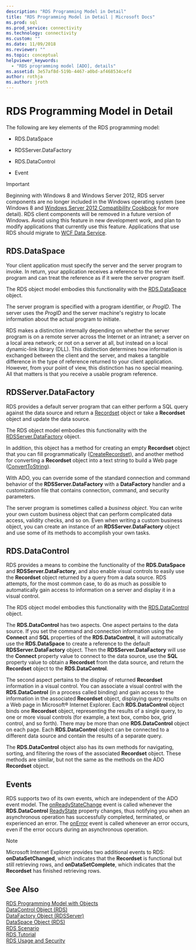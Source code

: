 ```yaml
---
description: "RDS Programming Model in Detail"
title: "RDS Programming Model in Detail | Microsoft Docs"
ms.prod: sql
ms.prod_service: connectivity
ms.technology: connectivity
ms.custom: ""
ms.date: 11/09/2018
ms.reviewer: ""
ms.topic: conceptual
helpviewer_keywords: 
  - "RDS programming model [ADO], details"
ms.assetid: 3e57af8d-519b-4467-a0bd-af468534cefd
author: rothja
ms.author: jroth
---
```

# RDS Programming Model in Detail
The following are key elements of the RDS programming model:  
  
-   RDS.DataSpace  
  
-   RDSServer.DataFactory  
  
-   RDS.DataControl  
  
-   Event  
  
> [!IMPORTANT]
>  Beginning with Windows 8 and Windows Server 2012, RDS server components are no longer included in the Windows operating system (see Windows 8 and [Windows Server 2012 Compatibility Cookbook](https://www.microsoft.com/download/details.aspx?id=27416) for more detail). RDS client components will be removed in a future version of Windows. Avoid using this feature in new development work, and plan to modify applications that currently use this feature. Applications that use RDS should migrate to [WCF Data Service](https://go.microsoft.com/fwlink/?LinkId=199565).  
  
## RDS.DataSpace  
 Your client application must specify the server and the server program to invoke. In return, your application receives a reference to the server program and can treat the reference as if it were the server program itself.  
  
 The RDS object model embodies this functionality with the [RDS.DataSpace](../../../ado/reference/rds-api/dataspace-object-rds.md) object.  
  
 The server program is specified with a program identifier, or *ProgID*. The server uses the *ProgID* and the server machine's registry to locate information about the actual program to initiate.  
  
 RDS makes a distinction internally depending on whether the server program is on a remote server across the Internet or an intranet; a server on a local area network; or not on a server at all, but instead on a local dynamic-link library (DLL). This distinction determines how information is exchanged between the client and the server, and makes a tangible difference in the type of reference returned to your client application. However, from your point of view, this distinction has no special meaning. All that matters is that you receive a usable program reference.  
  
## RDSServer.DataFactory  
 RDS provides a default server program that can either perform a SQL query against the data source and return a [Recordset](../../../ado/reference/ado-api/recordset-object-ado.md) object or take a **Recordset** object and update the data source.  
  
 The RDS object model embodies this functionality with the [RDSServer.DataFactory](../../../ado/reference/rds-api/datafactory-object-rdsserver.md) object.  
  
 In addition, this object has a method for creating an empty **Recordset** object that you can fill programmatically ([CreateRecordset](../../../ado/reference/rds-api/createrecordset-method-rds.md)), and another method for converting a **Recordset** object into a text string to build a Web page ([ConvertToString](../../../ado/reference/rds-api/converttostring-method-rds.md)).  
  
 With ADO, you can override some of the standard connection and command behavior of the **RDSServer.DataFactory** with a **DataFactory** handler and a customization file that contains connection, command, and security parameters.  
  
 The server program is sometimes called a *business object*. You can write your own custom business object that can perform complicated data access, validity checks, and so on. Even when writing a custom business object, you can create an instance of an **RDSServer.DataFactory** object and use some of its methods to accomplish your own tasks.  
  
## RDS.DataControl  
 RDS provides a means to combine the functionality of the **RDS.DataSpace** and **RDSServer.DataFactory**, and also enable visual controls to easily use the **Recordset** object returned by a query from a data source. RDS attempts, for the most common case, to do as much as possible to automatically gain access to information on a server and display it in a visual control.  
  
 The RDS object model embodies this functionality with the [RDS.DataControl](../../../ado/reference/rds-api/datacontrol-object-rds.md) object.  
  
 The **RDS.DataControl** has two aspects. One aspect pertains to the data source. If you set the command and connection information using the **Connect** and **SQL** properties of the **RDS.DataControl**, it will automatically use the **RDS.DataSpace** to create a reference to the default **RDSServer.DataFactory** object. Then the **RDSServer.DataFactory** will use the **Connect** property value to connect to the data source, use the **SQL** property value to obtain a **Recordset** from the data source, and return the **Recordset** object to the **RDS.DataControl**.  
  
 The second aspect pertains to the display of returned **Recordset** information in a visual control. You can associate a visual control with the **RDS.DataControl** (in a process called binding) and gain access to the information in the associated **Recordset** object, displaying query results on a Web page in Microsoft® Internet Explorer. Each **RDS.DataControl** object binds one **Recordset** object, representing the results of a single query, to one or more visual controls (for example, a text box, combo box, grid control, and so forth). There may be more than one **RDS.DataControl** object on each page. Each **RDS.DataControl** object can be connected to a different data source and contain the results of a separate query.  
  
 The **RDS.DataControl** object also has its own methods for navigating, sorting, and filtering the rows of the associated **Recordset** object. These methods are similar, but not the same as the methods on the ADO **Recordset** object.  
  
## Events  
 RDS supports two of its own events, which are independent of the ADO event model. The [onReadyStateChange](../../../ado/reference/rds-api/onreadystatechange-event-rds.md) event is called whenever the **RDS.DataControl** [ReadyState](../../../ado/reference/rds-api/readystate-property-rds.md) property changes, thus notifying you when an asynchronous operation has successfully completed, terminated, or experienced an error. The [onError](../../../ado/reference/rds-api/onerror-event-rds.md) event is called whenever an error occurs, even if the error occurs during an asynchronous operation.  
  
> [!NOTE]
>  Microsoft Internet Explorer provides two additional events to RDS: **onDataSetChanged**, which indicates that the **Recordset** is functional but still retrieving rows, and **onDataSetComplete**, which indicates that the **Recordset** has finished retrieving rows.  
  
## See Also  
 [RDS Programming Model with Objects](../../../ado/guide/remote-data-service/rds-programming-model-with-objects.md)   
 [DataControl Object (RDS)](../../../ado/reference/rds-api/datacontrol-object-rds.md)   
 [DataFactory Object (RDSServer)](../../../ado/reference/rds-api/datafactory-object-rdsserver.md)   
 [DataSpace Object (RDS)](../../../ado/reference/rds-api/dataspace-object-rds.md)   
 [RDS Scenario](../../../ado/guide/remote-data-service/rds-scenario.md)   
 [RDS Tutorial](../../../ado/guide/remote-data-service/rds-tutorial.md)   
 [RDS Usage and Security](../../../ado/guide/remote-data-service/rds-usage-and-security.md)



